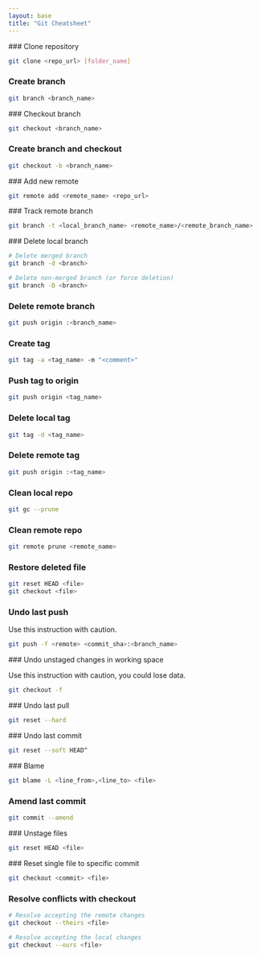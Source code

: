 ```yaml
---
layout: base
title: "Git Cheatsheet"
---
```


### Clone repository

```bash
git clone <repo_url> [folder_name]
```

### Create branch

```bash
git branch <branch_name>
```

### Checkout branch

```bash
git checkout <branch_name>
```

### Create branch and checkout

```bash
git checkout -b <branch_name>
```

### Add new remote

```bash
git remote add <remote_name> <repo_url>
```

### Track remote branch

```bash
git branch -t <local_branch_name> <remote_name>/<remote_branch_name>
```

### Delete local branch

```bash
# Delete merged branch
git branch -d <branch>

# Delete non-merged branch (or force deletion)
git branch -D <branch>
```

### Delete remote branch

```bash
git push origin :<branch_name>
```

### Create tag

```bash
git tag -a <tag_name> -m "<comment>"
```

### Push tag to origin

```bash
git push origin <tag_name>
```

### Delete local tag

```bash
git tag -d <tag_name>
```

### Delete remote tag

```bash
git push origin :<tag_name>
```

### Clean local repo

```bash
git gc --prune
```

### Clean remote repo

```bash
git remote prune <remote_name>
```

### Restore deleted file

```bash
git reset HEAD <file>
git checkout <file>
```

### Undo last push

Use this instruction with caution.

```bash
git push -f <remote> <commit_sha>:<branch_name>
```

### Undo unstaged changes in working space

Use this instruction with caution, you could lose data.

```bash
git checkout -f
```

### Undo last pull

```bash
git reset --hard
```

### Undo last commit

```bash
git reset --soft HEAD^
```

### Blame

```bash
git blame -L <line_from>,<line_to> <file>
```

### Amend last commit

```bash
git commit --amend
```

### Unstage files

```bash
git reset HEAD <file>
```

### Reset single file to specific commit

```bash
git checkout <commit> <file>
```

### Resolve conflicts with checkout

```bash
# Resolve accepting the remote changes
git checkout --theirs <file>

# Resolve accepting the local changes
git checkout --ours <file>
```
